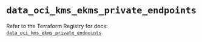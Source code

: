 # `data_oci_kms_ekms_private_endpoints`

Refer to the Terraform Registry for docs: [`data_oci_kms_ekms_private_endpoints`](https://registry.terraform.io/providers/oracle/oci/6.18.0/docs/data-sources/kms_ekms_private_endpoints).
